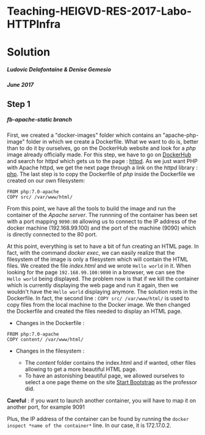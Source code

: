 # Teaching-HEIGVD-RES-2017-Labo-HTTPInfra
# Solution
##### Ludovic Delafontaine & Denise Gemesio
##### June 2017

## Step 1
##### fb-apache-static branch
First, we created a "docker-images" folder which contains an "apache-php-image" folder in which we create a Dockerfile. What we want to do is, better than to do it by ourselves, go on the DockerHub website and look for a *php* image already officially made.
For this step, we have to go on [DockerHub](hub.docker.com) and search for *httpd* which gets us to the page : [httpd](https://hub.docker.com/_/httpd/). As we just want PHP with Apache httpd, we get the next page through a link on the *httpd* library : [php](https://hub.docker.com/_/php/). The last step is to copy the Dockerfile of *php* inside the Dockerfile we created on our own filesystem:

```
FROM php:7.0-apache
COPY src/ /var/www/html/
```

From this point, we have all the tools to build the image and run the container of the *Apache server*. The runnning of the container has been set with a port mapping `9090:80` allowing us to connect to the IP address of the docker machine (192.168.99.100) and the port of the machine (9090) which is directly connected to the 80 port.

At this point, everything is set to have a bit of fun creating an HTML page. In fact, with the command *docker exec*, we can easily realize that the filesystem of the image is only a filesystem which will contain the HTML files. We created the file *index.html* and we wrote `Hello world` in it. When looking for the page `192.168.99.100:9090` in a browser, we can see the `Hello world` being displayed.
The problem now is that if we kill the container which is currently displaying the web page and run it again, then we wouldn't have the `Hello world` displaying anymore. The solution rests in the Dockerfile. In fact, the second line : `COPY src/ /var/www/html/` is used to copy files from the local machine to the Docker image. We then changed the Dockerfile and created the files needed to display an HTML page.

- Changes in the Dockerfile :

```
FROM php:7.0-apache
COPY content/ /var/www/html/
```

- Changes in the filesystem :

  - The *content* folder contains the index.html and if wanted, other files allowing to get a more beautiful HTML page.
  - To have an astonishing beautiful page, we allowed ourselves to select a one page theme on the site [Start Bootstrap](https://startbootstrap.com/template-categories/one-page/) as the professor did. 

**Careful** : if you want to launch another container, you will have to map it on another port, for example 9091

Plus, the IP address of the container can be found by running the `docker inspect *name of the container*` line. In our case, it is 172.17.0.2.
